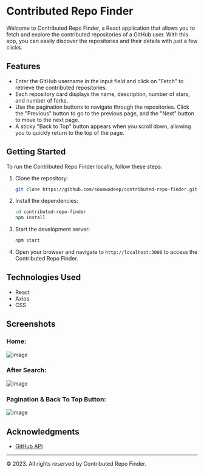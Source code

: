 # Contributed Repo Finder

Welcome to Contributed Repo Finder, a React application that allows you to fetch and explore the contributed repositories of a GitHub user. With this app, you can easily discover the repositories and their details with just a few clicks.

## Features

- Enter the GitHub username in the input field and click on "Fetch" to retrieve the contributed repositories.
- Each repository card displays the name, description, number of stars, and number of forks.
- Use the pagination buttons to navigate through the repositories. Click the "Previous" button to go to the previous page, and the "Next" button to move to the next page.
- A sticky "Back to Top" button appears when you scroll down, allowing you to quickly return to the top of the page.

## Getting Started

To run the Contributed Repo Finder locally, follow these steps:

1. Clone the repository:

   ```bash
   git clone https://github.com/soumwadeep/contributed-repo-finder.git
   ```

2. Install the dependencies:

   ```bash
   cd contributed-repo-finder
   npm install
   ```

5. Start the development server:

   ```bash
   npm start
   ```

6. Open your browser and navigate to `http://localhost:3000` to access the Contributed Repo Finder.

## Technologies Used

- React
- Axios
- CSS

## Screenshots

### Home:
![image](https://github.com/soumwadeep/Contributed-Repo-Finder/assets/69720515/99fd3881-3a0c-4f23-aafa-f9c13c2876a2)

### After Search:
![image](https://github.com/soumwadeep/Contributed-Repo-Finder/assets/69720515/d88008a3-b734-4e60-b734-f5942842c5c6)


### Pagination & Back To Top Button:
![image](https://github.com/soumwadeep/Contributed-Repo-Finder/assets/69720515/29f42d72-90c1-4236-81e7-62ed0bfff67a)


## Acknowledgments

- [GitHub API](https://docs.github.com/en/rest)

---

© 2023. All rights reserved by Contributed Repo Finder.
